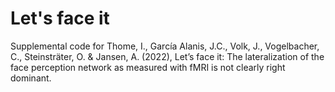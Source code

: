 # Let's face it
Supplemental code for Thome, I., García Alanis, J.C., Volk, J., Vogelbacher, C., Steinsträter, O. &amp; Jansen, A. (2022),  Let’s face it: The lateralization of the face perception network as measured with fMRI is not clearly right dominant.
